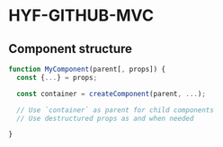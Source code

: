 # HYF-GITHUB-MVC

## Component structure

```js
function MyComponent(parent[, props]) {
  const {...} = props;

  const container = createComponent(parent, ...);

  // Use `container` as parent for child components
  // Use destructured props as and when needed

}
```
